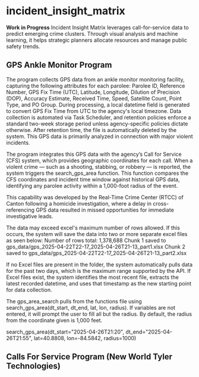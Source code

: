 # incident_insight_matrix
<b>Work in Progress</b>
Incident Insight Matrix leverages call-for-service data to predict emerging crime clusters. Through visual analysis and machine learning, it helps strategic planners allocate resources and manage public safety trends.

## GPS Ankle Monitor Program
The program collects GPS data from an ankle monitor monitoring facility, capturing the following attributes for each parolee: Parolee ID, Reference Number, GPS Fix Time (UTC), Latitude, Longitude, Dilution of Precision (DOP), Accuracy Estimate, Received Time, Speed, Satellite Count, Point Type, and PO Group.
During processing, a local datetime field is generated to convert GPS Fix Time from UTC to the agency's local timezone. Data collection is automated via Task Scheduler, and retention policies enforce a standard two-week storage period unless agency-specific policies dictate otherwise. After retention time, the file is automatically deleted by the system. This GPS data is primarily analyzed in connection with major violent incidents.

The program integrates this GPS data with the agency’s Call for Service (CFS) system, which provides geographic coordinates for each call. When a violent crime — such as a shooting, stabbing, or robbery — is reported, the system triggers the search_gps_area function. This function compares the CFS coordinates and incident time window against historical GPS data, identifying any parolee activity within a 1,000-foot radius of the event.

This capability was developed by the Real-Time Crime Center (RTCC) of Canton following a homicide investigation, where a delay in cross-referencing GPS data resulted in missed opportunities for immediate investigative leads.

The data may exceed excel's maximum number of rows allowed. If this occurs, the system will save the data into two or more separate excel files as seen below:
Number of rows total: 1,378,688
Chunk 1 saved to gps_data/gps_2025-04-22T22-17_2025-04-26T21-13_part1.xlsx
Chunk 2 saved to gps_data/gps_2025-04-22T22-17_2025-04-26T21-13_part2.xlsx

If no Excel files are present in the folder, the system automatically pulls data for the past two days, which is the maximum range supported by the API. If Excel files exist, the system identifies the most recent file, extracts the latest recorded datetime, and uses that timestamp as the new starting point for data collection.

The gps_area_search pulls from the functions file using search_gps_area(dt_start, dt_end, lat, lon, radius). If variables are not entered, it will prompt the user to fill all but the radius. By default, the radius from the coordinate given is 1,000 feet.

search_gps_area(dt_start="2025-04-26T21:20", 
    dt_end="2025-04-26T21:55", 
    lat=40.8808,
    lon=-84.5842, 
    radius=1000)

## Calls For Service Program (New World Tyler Technologies)
